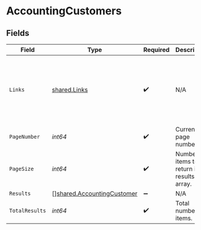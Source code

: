 # AccountingCustomers


## Fields

| Field                                                                                             | Type                                                                                              | Required                                                                                          | Description                                                                                       | Example                                                                                           |
| ------------------------------------------------------------------------------------------------- | ------------------------------------------------------------------------------------------------- | ------------------------------------------------------------------------------------------------- | ------------------------------------------------------------------------------------------------- | ------------------------------------------------------------------------------------------------- |
| `Links`                                                                                           | [shared.Links](../../../pkg/models/shared/links.md)                                               | :heavy_check_mark:                                                                                | N/A                                                                                               | {<br/>"self": {<br/>"href": "/companies"<br/>},<br/>"current": {<br/>"href": "/companies?page=1\u0026pageSize=10"<br/>}<br/>} |
| `PageNumber`                                                                                      | *int64*                                                                                           | :heavy_check_mark:                                                                                | Current page number.                                                                              |                                                                                                   |
| `PageSize`                                                                                        | *int64*                                                                                           | :heavy_check_mark:                                                                                | Number of items to return in results array.                                                       |                                                                                                   |
| `Results`                                                                                         | [][shared.AccountingCustomer](../../../pkg/models/shared/accountingcustomer.md)                   | :heavy_minus_sign:                                                                                | N/A                                                                                               |                                                                                                   |
| `TotalResults`                                                                                    | *int64*                                                                                           | :heavy_check_mark:                                                                                | Total number of items.                                                                            |                                                                                                   |